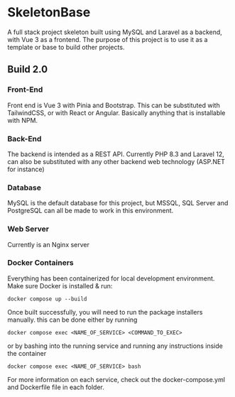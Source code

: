# SkeletonBase
A full stack project skeleton built using MySQL and Laravel as a backend, with Vue 3 as a frontend. The purpose of this project is to use it as a template or base to build other projects.

## Build 2.0
### Front-End
Front end is Vue 3 with Pinia and Bootstrap. This can be substituted with TailwindCSS, or with React or Angular. Basically anything that is installable with NPM.

### Back-End
The backend is intended as a REST API. Currently PHP 8.3 and Laravel 12, can also be substituted with any other backend web technology (ASP.NET for instance)

### Database
MySQL is the default database for this project, but MSSQL, SQL Server and PostgreSQL can all be made to work in this environment.

### Web Server
Currently is an Nginx server

### Docker Containers
Everything has been containerized for local development environment. Make sure Docker is installed & run:
```
docker compose up --build
```

Once built successfully, you will need to run the package installers manually. this can be done either by running
```
docker compose exec <NAME_OF_SERVICE> <COMMAND_TO_EXEC>
```
or by bashing into the running service and running any instructions inside the container
```
docker compose exec <NAME_OF_SERVICE> bash
```


For more information on each service, check out the docker-compose.yml and Dockerfile file in each folder.
